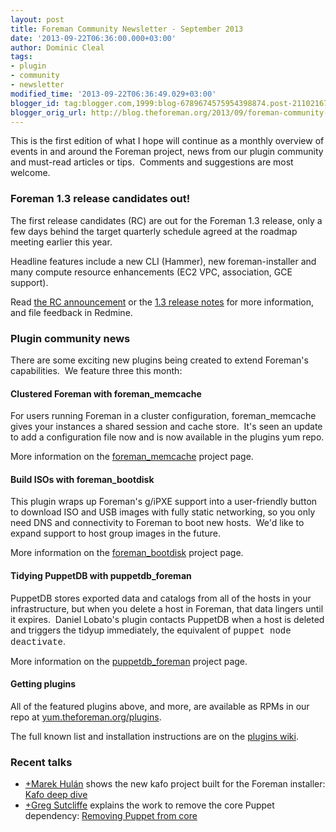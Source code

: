 ```yaml
---
layout: post
title: Foreman Community Newsletter - September 2013
date: '2013-09-22T06:36:00.000+03:00'
author: Dominic Cleal
tags:
- plugin
- community
- newsletter
modified_time: '2013-09-22T06:36:49.029+03:00'
blogger_id: tag:blogger.com,1999:blog-6789674575954398874.post-2110216780103561064
blogger_orig_url: http://blog.theforeman.org/2013/09/foreman-community-newsletter-september.html
---
```


This is the first edition of what I hope will continue as a monthly
overview of events in and around the Foreman project, news from our
plugin community and must-read articles or tips.  Comments and
suggestions are most welcome.  
  
<!--more-->

### Foreman 1.3 release candidates out!

The first release candidates (RC) are out for the Foreman 1.3 release,
only a few days behind the target quarterly schedule agreed at the
roadmap meeting earlier this year.  
  
Headline features include a new CLI (Hammer), new foreman-installer and
many compute resource enhancements (EC2 VPC, association, GCE
support).  
  
Read [the RC
announcement](https://groups.google.com/forum/#!topic/foreman-announce/KPVhd3Dyy9w)
or the [1.3 release
notes](http://theforeman.org/manuals/1.3/index.html#Releasenotesfor1.3)
for more information, and file feedback in Redmine.  
  

### Plugin community news

There are some exciting new plugins being created to extend Foreman's
capabilities.  We feature three this month:  
  

#### Clustered Foreman with foreman\_memcache

For users running Foreman in a cluster configuration, foreman\_memcache
gives your instances a shared session and cache store.  It's seen an
update to add a configuration file now and is now available in the
plugins yum repo.  
  
More information on the
[foreman\_memcache](https://github.com/theforeman/foreman_memcache)
project page.  
  

#### Build ISOs with foreman\_bootdisk

This plugin wraps up Foreman's g/iPXE support into a user-friendly
button to download ISO and USB images with fully static networking, so
you only need DNS and connectivity to Foreman to boot new hosts.  We'd
like to expand support to host group images in the future.  
  
More information on the
[foreman\_bootdisk](https://github.com/theforeman/foreman_bootdisk)
project page.  
  

#### Tidying PuppetDB with puppetdb\_foreman

PuppetDB stores exported data and catalogs from all of the hosts in your
infrastructure, but when you delete a host in Foreman, that data lingers
until it expires.  Daniel Lobato's plugin contacts PuppetDB when a host
is deleted and triggers the tidyup immediately, the equivalent of <span
style="font-family: &quot;Courier New&quot;,Courier,monospace;">puppet
node deactivate</span>.  
  
More information on the
[puppetdb\_foreman](https://github.com/cernops/puppetdb_foreman/)
project page.  
  

#### Getting plugins

All of the featured plugins above, and more, are available as RPMs in
our repo at
[yum.theforeman.org/plugins](http://yum.theforeman.org/plugins).  
  
The full known list and installation instructions are on the [plugins
wiki](http://projects.theforeman.org/projects/foreman/wiki/Plugins).  
  

### Recent talks

-   [+Marek Hulán](http://plus.google.com/117359032853303823886) shows
    the new kafo project built for the Foreman installer: [Kafo deep
    dive](http://www.youtube.com/watch?v=frSpqL9p3xk)
-   [+Greg Sutcliffe](http://plus.google.com/110970604608301856139)
    explains the work to remove the core Puppet dependency: [Removing
    Puppet from core](http://www.youtube.com/watch?v=CWR7rmp9O6A)
